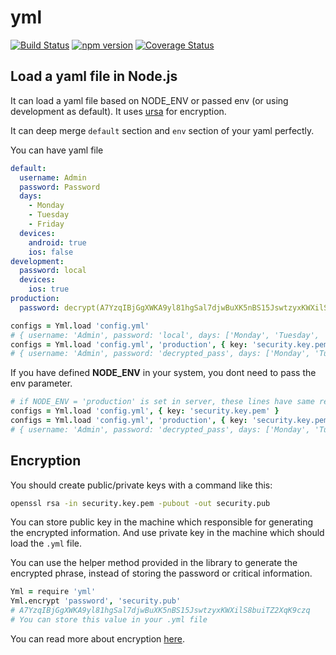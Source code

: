 yml
======

[![Build Status](https://travis-ci.org/tectual/yml.svg)](https://travis-ci.org/tectual/yml)
[![npm version](https://badge.fury.io/js/yml.svg)](http://badge.fury.io/js/yml)
[![Coverage Status](https://coveralls.io/repos/tectual/yml/badge.svg?branch=master)](https://coveralls.io/r/tectual/yml?branch=master)


## Load a yaml file in Node.js

It can load a yaml file based on NODE_ENV or passed env (or using development as default). It uses [ursa](https://www.npmjs.com/package/ursa) for encryption. 

It can deep merge `default` section and `env` section of your yaml perfectly.

You can have yaml file
```yaml
default: 
  username: Admin
  password: Password
  days:
    - Monday
    - Tuesday
    - Friday
  devices:
    android: true
    ios: false
development:
  password: local
  devices:
    ios: true
production:
  password: decrypt(A7YzqIBjGgXWKA9yl81hgSal7djwBuXK5nBS15JswtzyxKWXilS8buiTZ2XqK9czq)
```

```coffee
configs = Yml.load 'config.yml'
# { username: 'Admin', password: 'local', days: ['Monday', 'Tuesday', 'Friday'], devices: { android: true, ios: true } }
configs = Yml.load 'config.yml', 'production', { key: 'security.key.pem' }
# { username: 'Admin', password: 'decrypted_pass', days: ['Monday', 'Tuesday', 'Friday'], devices: { android: true, ios: false } }
```

If you have defined **NODE_ENV** in your system, you dont need to pass the env parameter.
```coffee
# if NODE_ENV = 'production' is set in server, these lines have same result
configs = Yml.load 'config.yml', { key: 'security.key.pem' }
configs = Yml.load 'config.yml', 'production', { key: 'security.key.pem' }
# { username: 'Admin', password: 'decrypted_pass', days: ['Monday', 'Tuesday', 'Friday'], devices: { android: true, ios: false } }
```

## Encryption

You should create public/private keys with a command like this:

```bash
openssl rsa -in security.key.pem -pubout -out security.pub 
```
You can store public key in the machine which responsible for generating the encrypted information. And use private key in the machine which should load the `.yml` file.


You can use the helper method provided in the library to generate the encrypted phrase, instead of storing the password or critical information.

```coffee
Yml = require 'yml'
Yml.encrypt 'password', 'security.pub'
# A7YzqIBjGgXWKA9yl81hgSal7djwBuXK5nBS15JswtzyxKWXilS8buiTZ2XqK9czq
# You can store this value in your .yml file
```
You can read more about encryption [here](https://www.npmjs.com/package/ursa).
